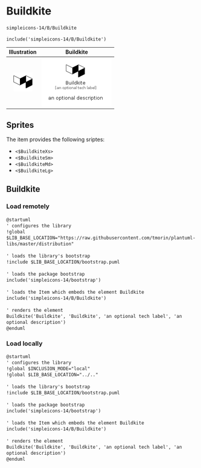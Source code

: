 # Buildkite


```text
simpleicons-14/B/Buildkite
```

```text
include('simpleicons-14/B/Buildkite')
```



| Illustration | Buildkite |
| :---: | :---: |
| ![illustration for Illustration](../../simpleicons-14/B/Buildkite.png) | ![illustration for Buildkite](../../simpleicons-14/B/Buildkite.Local.png) |



## Sprites
The item provides the following sriptes:

- `<$BuildkiteXs>`
- `<$BuildkiteSm>`
- `<$BuildkiteMd>`
- `<$BuildkiteLg>`





## Buildkite

### Load remotely
```plantuml
@startuml
' configures the library
!global $LIB_BASE_LOCATION="https://raw.githubusercontent.com/tmorin/plantuml-libs/master/distribution"

' loads the library's bootstrap
!include $LIB_BASE_LOCATION/bootstrap.puml

' loads the package bootstrap
include('simpleicons-14/bootstrap')

' loads the Item which embeds the element Buildkite
include('simpleicons-14/B/Buildkite')

' renders the element
Buildkite('Buildkite', 'Buildkite', 'an optional tech label', 'an optional description')
@enduml
```

### Load locally
```plantuml
@startuml
' configures the library
!global $INCLUSION_MODE="local"
!global $LIB_BASE_LOCATION="../.."

' loads the library's bootstrap
!include $LIB_BASE_LOCATION/bootstrap.puml

' loads the package bootstrap
include('simpleicons-14/bootstrap')

' loads the Item which embeds the element Buildkite
include('simpleicons-14/B/Buildkite')

' renders the element
Buildkite('Buildkite', 'Buildkite', 'an optional tech label', 'an optional description')
@enduml
```

